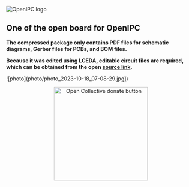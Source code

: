 
![OpenIPC logo](https://openipc.org/assets/openipc-logo-black.svg)

## One of the open board for OpenIPC

**The compressed package only contains PDF files for schematic diagrams, Gerber files for PCBs, and BOM files.**

**Because it was edited using LCEDA, editable circuit files are required, which can be obtained from the open [source link](https://oshwhub.com/suikunlin/openipc-hi3516).**

![photo](photo/photo_2023-10-18_07-08-29.jpg]\)


<p align="center">
<a href="https://opencollective.com/openipc/contribute/backer-14335/checkout" target="_blank"><img src="https://opencollective.com/webpack/donate/button@2x.png?color=blue" width="250" alt="Open Collective donate button"></a>
</p>
